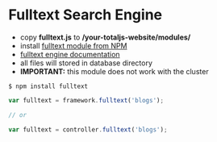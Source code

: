 # Fulltext Search Engine

- copy **fulltext.js** to __/your-totaljs-website/modules/__
- install [fulltext module from NPM](https://github.com/petersirka/node-fulltext)
- [fulltext engine documentation](https://github.com/petersirka/node-fulltext)
- all files will stored in database directory
- __IMPORTANT:__ this module does not work with the cluster

```
$ npm install fulltext
```

```js
var fulltext = framework.fulltext('blogs');

// or

var fulltext = controller.fulltext('blogs');
```